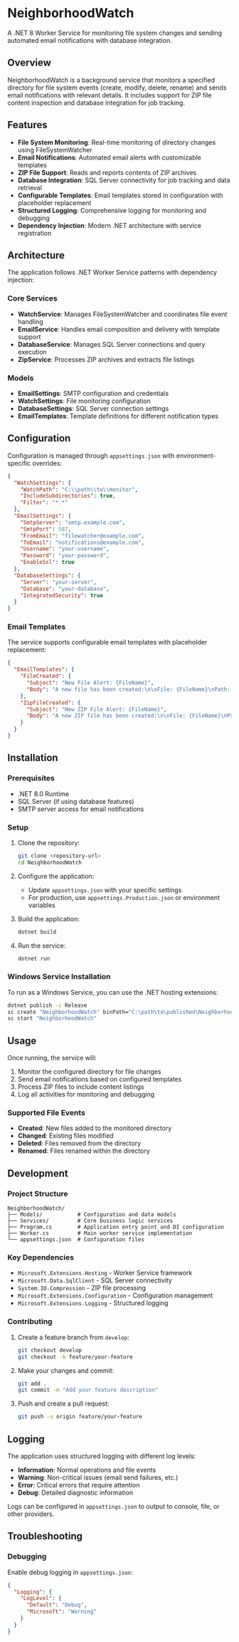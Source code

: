 # NeighborhoodWatch

A .NET 8 Worker Service for monitoring file system changes and sending automated email notifications with database integration.

## Overview

NeighborhoodWatch is a background service that monitors a specified directory for file system events (create, modify, delete, rename) and sends email notifications with relevant details. It includes support for ZIP file content inspection and database integration for job tracking.

## Features

- **File System Monitoring**: Real-time monitoring of directory changes using FileSystemWatcher
- **Email Notifications**: Automated email alerts with customizable templates
- **ZIP File Support**: Reads and reports contents of ZIP archives
- **Database Integration**: SQL Server connectivity for job tracking and data retrieval
- **Configurable Templates**: Email templates stored in configuration with placeholder replacement
- **Structured Logging**: Comprehensive logging for monitoring and debugging
- **Dependency Injection**: Modern .NET architecture with service registration

## Architecture

The application follows .NET Worker Service patterns with dependency injection:

### Core Services

- **WatchService**: Manages FileSystemWatcher and coordinates file event handling
- **EmailService**: Handles email composition and delivery with template support
- **DatabaseService**: Manages SQL Server connections and query execution
- **ZipService**: Processes ZIP archives and extracts file listings

### Models

- **EmailSettings**: SMTP configuration and credentials
- **WatchSettings**: File monitoring configuration
- **DatabaseSettings**: SQL Server connection settings
- **EmailTemplates**: Template definitions for different notification types

## Configuration

Configuration is managed through `appsettings.json` with environment-specific overrides:

```json
{
  "WatchSettings": {
    "WatchPath": "C:\\path\\to\\monitor",
    "IncludeSubdirectories": true,
    "Filter": "*.*"
  },
  "EmailSettings": {
    "SmtpServer": "smtp.example.com",
    "SmtpPort": 587,
    "FromEmail": "filewatcher@example.com",
    "ToEmail": "notifications@example.com",
    "Username": "your-username",
    "Password": "your-password",
    "EnableSsl": true
  },
  "DatabaseSettings": {
    "Server": "your-server",
    "Database": "your-database",
    "IntegratedSecurity": true
  }
}
```

### Email Templates

The service supports configurable email templates with placeholder replacement:

```json
{
  "EmailTemplates": {
    "FileCreated": {
      "Subject": "New File Alert: {FileName}",
      "Body": "A new file has been created:\n\nFile: {FileName}\nPath: {FilePath}\nSize: {FileSize} bytes\nTimestamp: {Timestamp}"
    },
    "ZipFileCreated": {
      "Subject": "New ZIP File Alert: {FileName}",
      "Body": "A new ZIP file has been created:\n\nFile: {FileName}\nPath: {FilePath}\nSize: {FileSize} bytes\nContents:\n{ZipContents}\nTimestamp: {Timestamp}"
    }
  }
}
```

## Installation

### Prerequisites

- .NET 8.0 Runtime
- SQL Server (if using database features)
- SMTP server access for email notifications

### Setup

1. Clone the repository:
   ```bash
   git clone <repository-url>
   cd NeighborhoodWatch
   ```

2. Configure the application:
   - Update `appsettings.json` with your specific settings
   - For production, use `appsettings.Production.json` or environment variables

3. Build the application:
   ```bash
   dotnet build
   ```

4. Run the service:
   ```bash
   dotnet run
   ```

### Windows Service Installation

To run as a Windows Service, you can use the .NET hosting extensions:

```bash
dotnet publish -c Release
sc create "NeighborhoodWatch" binPath="C:\path\to\published\NeighborhoodWatch.exe"
sc start "NeighborhoodWatch"
```

## Usage

Once running, the service will:

1. Monitor the configured directory for file changes
2. Send email notifications based on configured templates
3. Process ZIP files to include content listings
4. Log all activities for monitoring and debugging

### Supported File Events

- **Created**: New files added to the monitored directory
- **Changed**: Existing files modified
- **Deleted**: Files removed from the directory
- **Renamed**: Files renamed within the directory

## Development

### Project Structure

```
NeighborhoodWatch/
├── Models/           # Configuration and data models
├── Services/         # Core business logic services
├── Program.cs        # Application entry point and DI configuration
├── Worker.cs         # Main worker service implementation
└── appsettings.json  # Configuration files
```

### Key Dependencies

- `Microsoft.Extensions.Hosting` - Worker Service framework
- `Microsoft.Data.SqlClient` - SQL Server connectivity
- `System.IO.Compression` - ZIP file processing
- `Microsoft.Extensions.Configuration` - Configuration management
- `Microsoft.Extensions.Logging` - Structured logging

### Contributing

1. Create a feature branch from `develop`:
   ```bash
   git checkout develop
   git checkout -b feature/your-feature
   ```

2. Make your changes and commit:
   ```bash
   git add .
   git commit -m "Add your feature description"
   ```

3. Push and create a pull request:
   ```bash
   git push -u origin feature/your-feature
   ```

## Logging

The application uses structured logging with different log levels:

- **Information**: Normal operations and file events
- **Warning**: Non-critical issues (email send failures, etc.)
- **Error**: Critical errors that require attention
- **Debug**: Detailed diagnostic information

Logs can be configured in `appsettings.json` to output to console, file, or other providers.


## Troubleshooting


### Debugging

Enable debug logging in `appsettings.json`:

```json
{
  "Logging": {
    "LogLevel": {
      "Default": "Debug",
      "Microsoft": "Warning"
    }
  }
}
```

